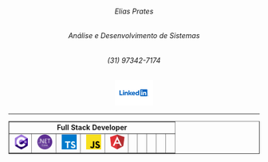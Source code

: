 <div align="center">
<h6>Elias Prates</h6>
<h6>Análise e Desenvolvimento de Sistemas</h6>
<h6>(31) 97342-7174</h6>
<p align="rigth"><a name="top" href="https://www.linkedin.com/in/eliasprates"><img src="https://github.com/EliasPrates/EliasPrates/blob/main/img/linkedin.svg" height="50"></a></p>

------------












<table align="center" border="1" cellpadding="1" cellspacing="1" style="width:100%">
	<tbody>
		<tr>
			<td colspan="10" style="text-align:center"><strong>Full Stack Developer</strong></td>
		</tr>
		<tr>
			<td>&nbsp;<a name="top" href="https://github.com/EliasPrates?q=&type=&language=c%23"><img src="https://github.com/EliasPrates/EliasPrates/blob/main/img/c-sharp.svg" height="30"></a>
      </td>
			<td>&nbsp;<a name="top" href="https://github.com/EliasPrates?q=&type=&language=c%23"><img src="https://github.com/EliasPrates/EliasPrates/blob/main/img/net-core.svg" height="30">
      </td>
			<td>&nbsp;<a name="top" href="https://github.com/EliasPrates?q=&type=&language=c%23"><img src="https://github.com/EliasPrates/EliasPrates/blob/main/img/typescriptlang-icon.svg"             height="30"></a>
      </td>
			<td>&nbsp;<a name="top" href="https://github.com/EliasPrates?q=&type=&language=c%23"><img src="https://github.com/EliasPrates/EliasPrates/blob/main/img/javascript.svg" height="30">         </a>
      </td>
			<td>&nbsp;<a name="top" href="https://github.com/EliasPrates?q=&type=&language=c%23"><img src="https://github.com/EliasPrates/EliasPrates/blob/main/img/angular.svg" height="30"></a> 
      </td>
			<td>&nbsp;
      </td>
			<td>&nbsp;
      </td>
			<td>&nbsp;
      </td>
			<td>&nbsp;
      </td>
			<td>&nbsp;
      </td>
		</tr>
	</tbody>
</table>
</div>
